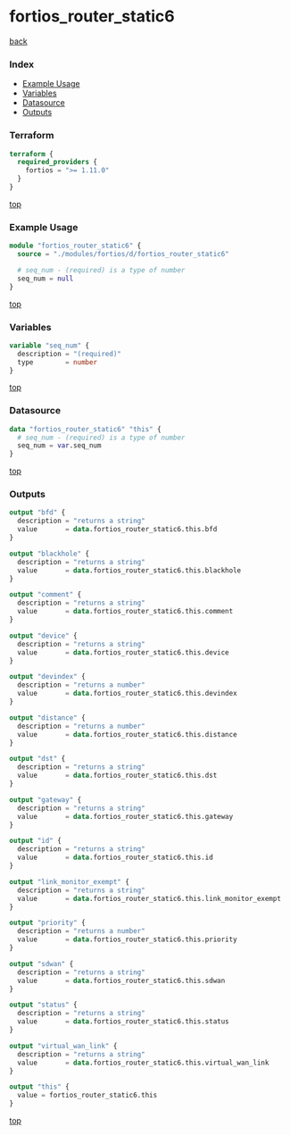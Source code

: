 # fortios_router_static6

[back](../fortios.md)

### Index

- [Example Usage](#example-usage)
- [Variables](#variables)
- [Datasource](#datasource)
- [Outputs](#outputs)

### Terraform

```terraform
terraform {
  required_providers {
    fortios = ">= 1.11.0"
  }
}
```

[top](#index)

### Example Usage

```terraform
module "fortios_router_static6" {
  source = "./modules/fortios/d/fortios_router_static6"

  # seq_num - (required) is a type of number
  seq_num = null
}
```

[top](#index)

### Variables

```terraform
variable "seq_num" {
  description = "(required)"
  type        = number
}
```

[top](#index)

### Datasource

```terraform
data "fortios_router_static6" "this" {
  # seq_num - (required) is a type of number
  seq_num = var.seq_num
}
```

[top](#index)

### Outputs

```terraform
output "bfd" {
  description = "returns a string"
  value       = data.fortios_router_static6.this.bfd
}

output "blackhole" {
  description = "returns a string"
  value       = data.fortios_router_static6.this.blackhole
}

output "comment" {
  description = "returns a string"
  value       = data.fortios_router_static6.this.comment
}

output "device" {
  description = "returns a string"
  value       = data.fortios_router_static6.this.device
}

output "devindex" {
  description = "returns a number"
  value       = data.fortios_router_static6.this.devindex
}

output "distance" {
  description = "returns a number"
  value       = data.fortios_router_static6.this.distance
}

output "dst" {
  description = "returns a string"
  value       = data.fortios_router_static6.this.dst
}

output "gateway" {
  description = "returns a string"
  value       = data.fortios_router_static6.this.gateway
}

output "id" {
  description = "returns a string"
  value       = data.fortios_router_static6.this.id
}

output "link_monitor_exempt" {
  description = "returns a string"
  value       = data.fortios_router_static6.this.link_monitor_exempt
}

output "priority" {
  description = "returns a number"
  value       = data.fortios_router_static6.this.priority
}

output "sdwan" {
  description = "returns a string"
  value       = data.fortios_router_static6.this.sdwan
}

output "status" {
  description = "returns a string"
  value       = data.fortios_router_static6.this.status
}

output "virtual_wan_link" {
  description = "returns a string"
  value       = data.fortios_router_static6.this.virtual_wan_link
}

output "this" {
  value = fortios_router_static6.this
}
```

[top](#index)